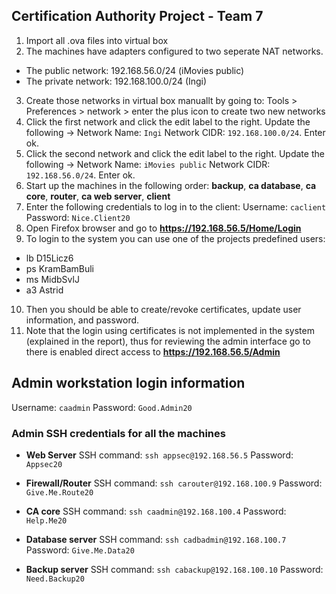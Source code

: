 ## Certification Authority Project - Team 7
1. Import all .ova files into virtual box
2. The machines have adapters configured to two seperate NAT networks. 
- The public network: 192.168.56.0/24 (iMovies public)
- The private network: 192.168.100.0/24 (Ingi)
3. Create those networks in virtual box manuallt by going to:  Tools > Preferences > network > enter the plus icon to create two new networks
4. Click the first network and click the edit label to the right. Update the following -> Network Name: `Ingi`  Network CIDR: `192.168.100.0/24`. Enter ok. 
5. Click the second network and click the edit label to the right. Update the following -> Network Name: `iMovies public`  Network CIDR: `192.168.56.0/24`. Enter ok. 
6. Start up the machines in the following order: **backup**, **ca database**, **ca core**, **router**, **ca web server**, **client**
7. Enter the following credentials to log in to the client:
Username: `caclient`
Password: `Nice.Client20`
8. Open Firefox browser and go to **https://192.168.56.5/Home/Login**
9. To login to the system you can use one of the projects predefined users:
- lb D15Licz6
- ps KramBamBuli 
- ms MidbSvlJ
- a3 Astrid
10. Then you should be able to create/revoke certificates, update user information, and password. 
11. Note that the login using certificates is not implemented in the system (explained in the report), thus for reviewing the admin interface go to there is enabled direct access to **https://192.168.56.5/Admin**

## Admin workstation login information
Username: `caadmin`
Password: `Good.Admin20`
### Admin SSH credentials for all the machines
- **Web Server**
SSH command: `ssh appsec@192.168.56.5` 
Password: `Appsec20 `

- **Firewall/Router**
SSH command: `ssh carouter@192.168.100.9` 
Password: `Give.Me.Route20`

- **CA core**
SSH command: `ssh caadmin@192.168.100.4` 
Password: `Help.Me20`

- **Database server**
SSH command: `ssh cadbadmin@192.168.100.7` 
Password: `Give.Me.Data20`

- **Backup server**
SSH command: `ssh cabackup@192.168.100.10` 
Password: `Need.Backup20`
